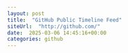 ```yaml
---
layout: post
title:  "GitHub Public Timeline Feed"
siteUrl:  "http://github.com/"
date:  2025-03-06 14:45:16+00:00
categories: github
---
```

